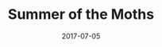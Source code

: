 ---
layout: project
title: "Summer of the Moths"
description: Screenplay
img: 
category: 
date: 2017-07-05
client: 
published: yes
sidebar: An eco-thriller screenplay based in the Badlands of South Dakota
---